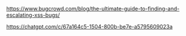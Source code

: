 <https://www.bugcrowd.com/blog/the-ultimate-guide-to-finding-and-escalating-xss-bugs/>


<https://chatgpt.com/c/67a164c5-1504-800b-be7e-a5795609023a>
